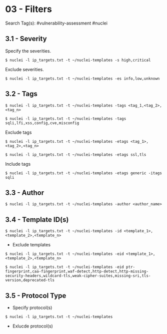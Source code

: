 # 03 - Filters

Search Tag(s): #vulnerability-assessment #nuclei

## 3.1 - Severity

Specify the severities.

```
$ nuclei -l ip_targets.txt -t ~/nuclei-templates -s high,critical
```

Exclude severities.

```
$ nuclei -l ip_targets.txt -t ~/nuclei-templates -es info,low,unknown
```

## 3.2 - Tags

```
$ nuclei -l ip_targets.txt -t ~/nuclei-templates -tags <tag_1,<tag_2>,<tag_n>

$ nuclei -l ip_targets.txt -t ~/nuclei-templates -tags sqli,lfi,xss,config,cve,misconfig
```

Exclude tags

```
$ nuclei -l ip_targets.txt -t ~/nuclei-templates -etags <tag_1>,<tag_2>,<tag_n>

$ nuclei -l ip_targets.txt -t ~/nuclei-templates -etags ssl,tls
```

Include tags

```
$ nuclei -l ip_targets.txt -t ~/nuclei-templates -etags generic -itags sqli
```

## 3.3 - Author

```
$ nuclei -l ip_targets.txt -t ~/nuclei-templates -author <author_name>
```

## 3.4 - Template ID(s)

```
$ nuclei -l ip_targets.txt -t ~/nuclei-templates -id <template_1>,<template_2>,<template_n>
```

- Exclude templates

```
$ nuclei -l ip_targets.txt -t ~/nuclei-templates -eid <template_1>,<template_2>,<template_n>

$ nuclei -l ip_targets.txt -t ~/nuclei-templates -eid ptr-fingerprint,caa-fingerprint,waf-detect,http-detect,http-missing-security-headers,wildcard-tls,weak-cipher-suites,missing-sri,tls-version,deprecated-tls
```

## 3.5 - Protocol Type

- Specify protocol(s)

```
$ nuclei -l ip_targets.txt -t ~/nuclei-templates
```

- Exlucde protocol(s)